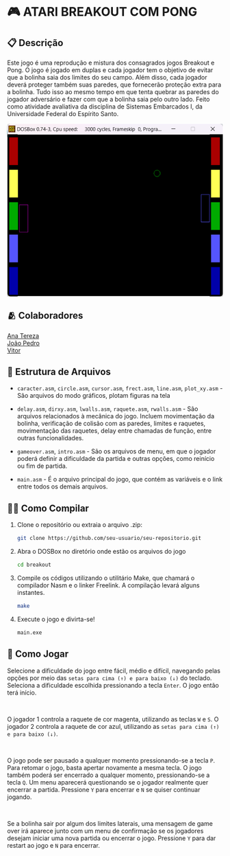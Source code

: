 # 🎮 ATARI BREAKOUT COM PONG

## 📋 Descrição

Este jogo é uma reprodução e mistura dos consagrados jogos Breakout e Pong. O jogo é jogado em duplas e cada jogador tem o objetivo de evitar que a bolinha saia dos limites do seu campo. Além disso, cada jogador deverá proteger também suas paredes, que fornecerão proteção extra para a bolinha. Tudo isso ao mesmo tempo em que tenta quebrar as paredes do jogador adversário e fazer com que a bolinha saia pelo outro lado. Feito como atividade avaliativa da disciplina de Sistemas Embarcados I, da Universidade Federal do Espírito Santo.

<p align="center" style="display: flex; align-items: center; justify-content: center;">
  <img src="./breakout/game.png" alt="Image 1" width="300" style="border:1px solid white;width:1000px;"/>
</p>

## 🫂 Colaboradores

[Ana Tereza](https://github.com/atrsp)
<br>
[João Pedro](https://github.com/joaoBatista04)
<br>
[Vitor](https://github.com/vitordcgomes)

## 📂 Estrutura de Arquivos

- `caracter.asm`, `circle.asm`, `cursor.asm`, `frect.asm`, `line.asm`, `plot_xy.asm` - São arquivos do modo gráficos, plotam figuras na tela

- `delay.asm`, `dirxy.asm`, `lwalls.asm`, `raquete.asm`, `rwalls.asm` - São arquivos relacionados à mecânica do jogo. Incluem movimentação da bolinha, verificação de colisão com as paredes, limites e raquetes, movimentação das raquetes, delay entre chamadas de função, entre outras funcionalidades.

- `gameover.asm`, `intro.asm` - São os arquivos de menu, em que o jogador poderá definir a dificuldade da partida e outras opções, como reinício ou fim de partida.

- `main.asm` - É o arquivo principal do jogo, que contém as variáveis e o link entre todos os demais arquivos.

## 👩‍💻 Como Compilar

1. Clone o repositório ou extraia o arquivo .zip:
   ```sh
   git clone https://github.com/seu-usuario/seu-repositorio.git

2. Abra o DOSBox no diretório onde estão os arquivos do jogo
    ```sh
    cd breakout

3. Compile os códigos utilizando o utilitário Make, que chamará o compilador Nasm e o linker Freelink. A compilação levará alguns instantes.
    ```sh
    make

4. Execute o jogo e divirta-se!
    ```sh
    main.exe

## 🎲 Como Jogar

Selecione a dificuldade do jogo entre fácil, médio e difícil, navegando pelas opções por meio das `setas para cima (↑) e para baixo (↓)` do teclado. Seleciona a dificuldade escolhida pressionando a tecla `Enter`. O jogo então terá início.

<br>

O jogador 1 controla a raquete de cor magenta, utilizando as teclas `W` e `S`. O jogador 2 controla a raquete de cor azul, utilizando as `setas para cima (↑) e para baixo (↓)`.

<br>

O jogo pode ser pausado a qualquer momento pressionando-se a tecla `P`. Para retomar o jogo, basta apertar novamente a mesma tecla. O jogo também poderá ser encerrado a qualquer momento, pressionando-se a tecla `Q`. Um menu aparecerá questionando se o jogador realmente quer encerrar a partida. Pressione `Y` para encerrar e `N` se quiser continuar jogando.

<br>

Se a bolinha sair por algum dos limites laterais, uma mensagem de game over irá aparece junto com um menu de confirmação se os jogadores desejam iniciar uma nova partida ou encerrar o jogo. Pressione `Y` para dar restart ao jogo e `N` para encerrar.
